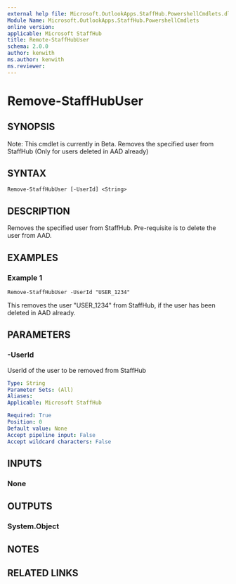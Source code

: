 ```yaml
---
external help file: Microsoft.OutlookApps.StaffHub.PowershellCmdlets.dll-Help.xml
Module Name: Microsoft.OutlookApps.StaffHub.PowershellCmdlets
online version:
applicable: Microsoft StaffHub
title: Remote-StaffHubUser
schema: 2.0.0
author: kenwith
ms.author: kenwith
ms.reviewer:
---
```


# Remove-StaffHubUser

## SYNOPSIS
Note: This cmdlet is currently in Beta.
Removes the specified user from StaffHub (Only for users deleted in AAD already)

## SYNTAX

```
Remove-StaffHubUser [-UserId] <String>
```

## DESCRIPTION
Removes the specified user from StaffHub.
Pre-requisite is to delete the user from AAD. 

## EXAMPLES

### Example 1
```
Remove-StaffHubUser -UserId "USER_1234"
```

This removes the user "USER_1234" from StaffHub, if the user has been deleted in AAD already.

## PARAMETERS

### -UserId
UserId of the user to be removed from StaffHub

```yaml
Type: String
Parameter Sets: (All)
Aliases:
Applicable: Microsoft StaffHub

Required: True
Position: 0
Default value: None
Accept pipeline input: False
Accept wildcard characters: False
```

## INPUTS

### None


## OUTPUTS

### System.Object

## NOTES

## RELATED LINKS
